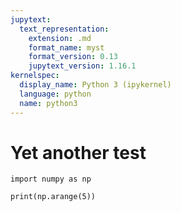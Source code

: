 ```yaml
---
jupytext:
  text_representation:
    extension: .md
    format_name: myst
    format_version: 0.13
    jupytext_version: 1.16.1
kernelspec:
  display_name: Python 3 (ipykernel)
  language: python
  name: python3
---
```


# Yet another test

```{code-cell} ipython3
import numpy as np
```

```{code-cell} ipython3
print(np.arange(5))
```

```{code-cell} ipython3

```
